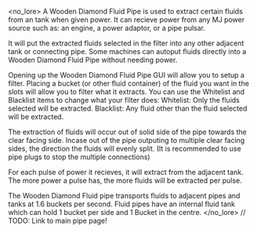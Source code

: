 <no_lore>
A Wooden Diamond Fluid Pipe is used to extract certain fluids from an tank when given power.
It can recieve power from any MJ power source such as: an engine, a power adaptor, or a pipe pulsar.

It will put the extracted fluids selected in the filter into any other adjacent tank or connecting pipe.
Some machines can autoput fluids directly into a Wooden Diamond Fluid Pipe without needing power.

Opening up the Wooden Diamond Fluid Pipe GUI will allow you to setup a filter.
Placing a bucket (or other fluid container) of the fluid you want in the slots will allow you to filter what it extracts.
You can use the Whitelist and Blacklist items to change what your filter does:
Whitelist: Only the fluids selected will be extracted.
Blacklist: Any fluid other than the fluid selected will be extracted.

The extraction of fluids will occur out of solid side of the pipe towards the clear facing side.
Incase out of the pipe outputing to multiple clear facing sides, the direction the fluids will evenly split.
(It is recommended to use pipe plugs to stop the multiple connections)

For each pulse of  power it recieves, it will extract from the adjacent tank.
The more power a pulse has, the more fluids will be extracted per pulse.

The Wooden Diamond Fluid pipe transports fluids to adjacent pipes and tanks at 1.6 buckets per second.
Fluid pipes have an internal fluid tank which can hold 1 bucket per side and 1 Bucket in the centre.
</no_lore>
// TODO: Link to main pipe page!
